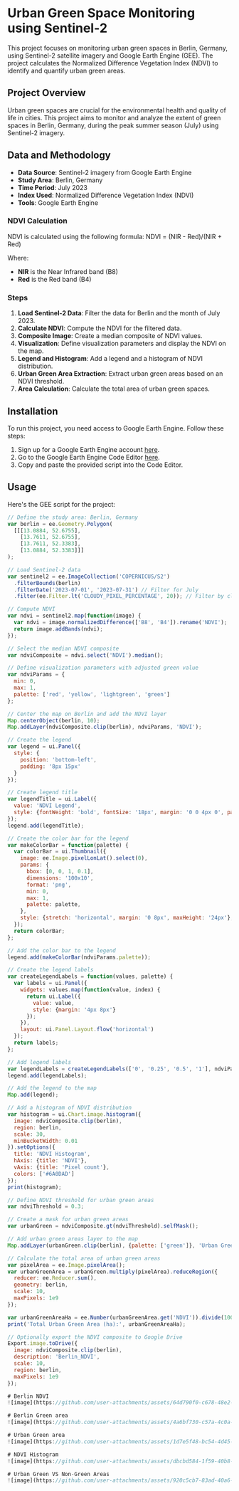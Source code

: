 # Urban Green Space Monitoring using Sentinel-2

This project focuses on monitoring urban green spaces in Berlin, Germany, using Sentinel-2 satellite imagery and Google Earth Engine (GEE). The project calculates the Normalized Difference Vegetation Index (NDVI) to identify and quantify urban green areas.

## Project Overview

Urban green spaces are crucial for the environmental health and quality of life in cities. This project aims to monitor and analyze the extent of green spaces in Berlin, Germany, during the peak summer season (July) using Sentinel-2 imagery.

## Data and Methodology

- **Data Source**: Sentinel-2 imagery from Google Earth Engine
- **Study Area**: Berlin, Germany
- **Time Period**: July 2023
- **Index Used**: Normalized Difference Vegetation Index (NDVI)
- **Tools**: Google Earth Engine

### NDVI Calculation

NDVI is calculated using the following formula:
 NDVI = (NIR - Red)/(NIR + Red) 

Where:
- **NIR** is the Near Infrared band (B8)
- **Red** is the Red band (B4)

### Steps

1. **Load Sentinel-2 Data**: Filter the data for Berlin and the month of July 2023.
2. **Calculate NDVI**: Compute the NDVI for the filtered data.
3. **Composite Image**: Create a median composite of NDVI values.
4. **Visualization**: Define visualization parameters and display the NDVI on the map.
5. **Legend and Histogram**: Add a legend and a histogram of NDVI distribution.
6. **Urban Green Area Extraction**: Extract urban green areas based on an NDVI threshold.
7. **Area Calculation**: Calculate the total area of urban green spaces.

## Installation

To run this project, you need access to Google Earth Engine. Follow these steps:

1. Sign up for a Google Earth Engine account [here](https://earthengine.google.com/).
2. Go to the Google Earth Engine Code Editor [here](https://code.earthengine.google.com/).
3. Copy and paste the provided script into the Code Editor.

## Usage

Here's the GEE script for the project:

```javascript
// Define the study area: Berlin, Germany
var berlin = ee.Geometry.Polygon(
  [[[13.0884, 52.6755],
    [13.7611, 52.6755],
    [13.7611, 52.3383],
    [13.0884, 52.3383]]]
);

// Load Sentinel-2 data
var sentinel2 = ee.ImageCollection('COPERNICUS/S2')
  .filterBounds(berlin)
  .filterDate('2023-07-01', '2023-07-31') // Filter for July
  .filter(ee.Filter.lt('CLOUDY_PIXEL_PERCENTAGE', 20)); // Filter by cloud coverage

// Compute NDVI
var ndvi = sentinel2.map(function(image) {
  var ndvi = image.normalizedDifference(['B8', 'B4']).rename('NDVI');
  return image.addBands(ndvi);
});

// Select the median NDVI composite
var ndviComposite = ndvi.select('NDVI').median();

// Define visualization parameters with adjusted green value
var ndviParams = {
  min: 0,
  max: 1,
  palette: ['red', 'yellow', 'lightgreen', 'green']
};

// Center the map on Berlin and add the NDVI layer
Map.centerObject(berlin, 10);
Map.addLayer(ndviComposite.clip(berlin), ndviParams, 'NDVI');

// Create the legend
var legend = ui.Panel({
  style: {
    position: 'bottom-left',
    padding: '8px 15px'
  }
});

// Create legend title
var legendTitle = ui.Label({
  value: 'NDVI Legend',
  style: {fontWeight: 'bold', fontSize: '18px', margin: '0 0 4px 0', padding: '0'}
});
legend.add(legendTitle);

// Create the color bar for the legend
var makeColorBar = function(palette) {
  var colorBar = ui.Thumbnail({
    image: ee.Image.pixelLonLat().select(0),
    params: {
      bbox: [0, 0, 1, 0.1],
      dimensions: '100x10',
      format: 'png',
      min: 0,
      max: 1,
      palette: palette,
    },
    style: {stretch: 'horizontal', margin: '0 8px', maxHeight: '24px'},
  });
  return colorBar;
};

// Add the color bar to the legend
legend.add(makeColorBar(ndviParams.palette));

// Create the legend labels
var createLegendLabels = function(values, palette) {
  var labels = ui.Panel({
    widgets: values.map(function(value, index) {
      return ui.Label({
        value: value,
        style: {margin: '4px 8px'}
      });
    }),
    layout: ui.Panel.Layout.flow('horizontal')
  });
  return labels;
};

// Add legend labels
var legendLabels = createLegendLabels(['0', '0.25', '0.5', '1'], ndviParams.palette);
legend.add(legendLabels);

// Add the legend to the map
Map.add(legend);

// Add a histogram of NDVI distribution
var histogram = ui.Chart.image.histogram({
  image: ndviComposite.clip(berlin),
  region: berlin,
  scale: 30,
  minBucketWidth: 0.01
}).setOptions({
  title: 'NDVI Histogram',
  hAxis: {title: 'NDVI'},
  vAxis: {title: 'Pixel count'},
  colors: ['#6A0DAD']
});
print(histogram);

// Define NDVI threshold for urban green areas
var ndviThreshold = 0.3;

// Create a mask for urban green areas
var urbanGreen = ndviComposite.gt(ndviThreshold).selfMask();

// Add urban green areas layer to the map
Map.addLayer(urbanGreen.clip(berlin), {palette: ['green']}, 'Urban Green Areas');

// Calculate the total area of urban green areas
var pixelArea = ee.Image.pixelArea();
var urbanGreenArea = urbanGreen.multiply(pixelArea).reduceRegion({
  reducer: ee.Reducer.sum(),
  geometry: berlin,
  scale: 10,
  maxPixels: 1e9
});

var urbanGreenAreaHa = ee.Number(urbanGreenArea.get('NDVI')).divide(10000);
print('Total Urban Green Area (ha):', urbanGreenAreaHa);

// Optionally export the NDVI composite to Google Drive
Export.image.toDrive({
  image: ndviComposite.clip(berlin),
  description: 'Berlin_NDVI',
  scale: 10,
  region: berlin,
  maxPixels: 1e9
});

# Berlin NDVI
![image](https://github.com/user-attachments/assets/64d790f0-c678-48e2-8bc5-5c9e8a9dd9f4)

# Berlin Green area
![image](https://github.com/user-attachments/assets/4a6bf730-c57a-4c0a-b2d1-27fde87cea7e)

# Urban Green area
![image](https://github.com/user-attachments/assets/1d7e5f48-bc54-4d45-adeb-b84a7d5194d6)

# NDVI Histogram
![image](https://github.com/user-attachments/assets/dbcbd584-1f59-40b8-a556-b6837a76fa87)

# Urban Green VS Non-Green Areas
![image](https://github.com/user-attachments/assets/920c5cb7-83ad-40a6-8dd4-a342ce6a2cba)


